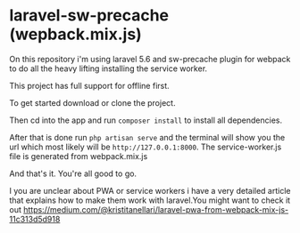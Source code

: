 # laravel-sw-precache (wepback.mix.js)
On this repository i'm using laravel 5.6 and sw-precache plugin for webpack to do all the heavy lifting installing the service worker.

This project has full support for offline first.

To get started download or clone the project.

Then cd into the app and run `composer install` to install all dependencies.

After that is done run `php artisan serve` and the terminal will show you the url which most likely will be `http://127.0.0.1:8000`.
The service-worker.js file is generated from webpack.mix.js

And that's it. You're all good to go.

I you are unclear about PWA or service workers i have a very detailed article that explains how to make them work with laravel.You might want to check it out https://medium.com/@kristitanellari/laravel-pwa-from-webpack-mix-js-11c313d5d918

